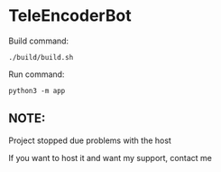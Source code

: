 # TeleEncoderBot

Build command:

    ./build/build.sh
    
Run command:

    python3 -m app


## NOTE: 

Project stopped due problems with the host 

If you want to host it and want my support, contact me